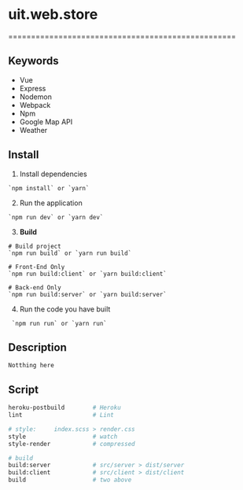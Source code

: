 # uit.web.store

==================================================

## Keywords

*   Vue
*   Express
*   Nodemon
*   Webpack
*   Npm
*   Google Map API
*   Weather

## Install

1.  Install dependencies

```
`npm install` or `yarn`
```

2.  Run the application

```
`npm run dev` or `yarn dev`
```

3.  **Build**

```
# Build project
`npm run build` or `yarn run build`
```

```
# Front-End Only
`npm run build:client` or `yarn build:client`
```

```
# Back-end Only
`npm run build:server` or `yarn build:server`
```

4.  Run the code you have built

```
 `npm run run` or `yarn run`
```

## Description

```
Notthing here
```

## Script

```bash
heroku-postbuild        # Heroku
lint                    # Lint

# style:     index.scss > render.css
style                   # watch
style-render            # compressed

# build
build:server            # src/server > dist/server
build:client            # src/client > dist/client
build                   # two above 
```
